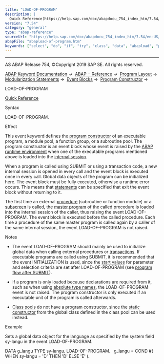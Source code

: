 ```yaml
---
title: "LOAD-OF-PROGRAM"
description: |
  Quick Reference(https://help.sap.com/doc/abapdocu_754_index_htm/7.54/en-US/abapload-of-program_shortref.htm) Syntax LOAD-OF-PROGRAM. Effect This event keyword defines the program constructor(https://help.sap.com/doc/abapdocu_754_index_htm/7.54/en-US/abenprogram_constructor_glosry.htm 'Glossary E
version: "7.54"
category: "general"
type: "abap-reference"
sourceUrl: "https://help.sap.com/doc/abapdocu_754_index_htm/7.54/en-US/abapload-of-program.htm"
abapFile: "abapload-of-program.htm"
keywords: ["select", "do", "if", "try", "class", "data", "abapload", "program"]
---
```


* * *

AS ABAP Release 754, ©Copyright 2019 SAP SE. All rights reserved.

[ABAP Keyword Documentation](https://help.sap.com/doc/abapdocu_754_index_htm/7.54/en-US/abenabap.htm) →  [ABAP − Reference](https://help.sap.com/doc/abapdocu_754_index_htm/7.54/en-US/abenabap_reference.htm) →  [Program Layout](https://help.sap.com/doc/abapdocu_754_index_htm/7.54/en-US/abenabap_program_layout.htm) →  [Modularization Statements](https://help.sap.com/doc/abapdocu_754_index_htm/7.54/en-US/abenabap_language_modularization.htm) →  [Event Blocks](https://help.sap.com/doc/abapdocu_754_index_htm/7.54/en-US/abenevent_blocks.htm) →  [Program Constructor](https://help.sap.com/doc/abapdocu_754_index_htm/7.54/en-US/abenprogram_constructor.htm) → 

LOAD-OF-PROGRAM

[Quick Reference](https://help.sap.com/doc/abapdocu_754_index_htm/7.54/en-US/abapload-of-program_shortref.htm)

Syntax

LOAD-OF-PROGRAM.

Effect

This event keyword defines the [program constructor](https://help.sap.com/doc/abapdocu_754_index_htm/7.54/en-US/abenprogram_constructor_glosry.htm "Glossary Entry") of an executable program, a module pool, a function group, or a subroutine pool. The program constructor is an event block whose event is raised by the [ABAP runtime environment](https://help.sap.com/doc/abapdocu_754_index_htm/7.54/en-US/abenabap_runtime_envir_glosry.htm "Glossary Entry") when one of the executable programs mentioned above is loaded into the [internal session](https://help.sap.com/doc/abapdocu_754_index_htm/7.54/en-US/abeninternal_session_glosry.htm "Glossary Entry").

When a program is called using SUBMIT or using a transaction code, a new internal session is opened in every call and the event block is executed once in every call. Global data objects of the program can be initialized here. The event block must be fully executed, otherwise a runtime error occurs. This means that [statements](https://help.sap.com/doc/abapdocu_754_index_htm/7.54/en-US/abenleave_program_units.htm) can be specified that exit the event block without returning to it.

The first time an external [procedure](https://help.sap.com/doc/abapdocu_754_index_htm/7.54/en-US/abenprocedure_glosry.htm "Glossary Entry") (subroutine or function module) or a [subscreen](https://help.sap.com/doc/abapdocu_754_index_htm/7.54/en-US/abensubscreen_glosry.htm "Glossary Entry") is called, the [master program](https://help.sap.com/doc/abapdocu_754_index_htm/7.54/en-US/abenframe_program_glosry.htm "Glossary Entry") of the called procedure is loaded into the internal session of the caller, thus raising the event LOAD-OF-PROGRAM. The event block is executed before the called procedure. Each time a procedure of the same master program is called again by a caller of the same internal session, the event LOAD-OF-PROGRAM is not raised.

Notes

-   The event LOAD-OF-PROGRAM should mainly be used to initialize global data when calling external procedures or [transactions](https://help.sap.com/doc/abapdocu_754_index_htm/7.54/en-US/abentransaction_glosry.htm "Glossary Entry"). If executable programs are called using SUBMIT, it is recommended that the event INITIALIZATION is used, since the [start values](https://help.sap.com/doc/abapdocu_754_index_htm/7.54/en-US/abenstart_value_glosry.htm "Glossary Entry") for parameter and selection criteria are set after LOAD-OF-PROGRAM (see [program flow after SUBMIT](https://help.sap.com/doc/abapdocu_754_index_htm/7.54/en-US/abenreporting_process.htm)).
    
-   If a program is only loaded because declarations are required from it, such as when using [absolute type names](https://help.sap.com/doc/abapdocu_754_index_htm/7.54/en-US/abenabsolute_typename_glosry.htm "Glossary Entry"), the LOAD-OF-PROGRAM event is not raised. The program constructor is only executed if an executable unit of the program is called afterwards.
    
-   [Class pools](https://help.sap.com/doc/abapdocu_754_index_htm/7.54/en-US/abenclass_pool_glosry.htm "Glossary Entry") do not have a program constructor, since the [static constructor](https://help.sap.com/doc/abapdocu_754_index_htm/7.54/en-US/abenstatic_constructor_glosry.htm "Glossary Entry") from the global class defined in the class pool can be used instead.
    

Example

Sets a global data object for the language as specified by the system field sy-langu in the event LOAD-OF-PROGRAM.

DATA g\_langu TYPE sy-langu.
LOAD-OF-PROGRAM.
  g\_langu = COND #( WHEN sy-langu = 'D' THEN 'D' ELSE 'E' ).